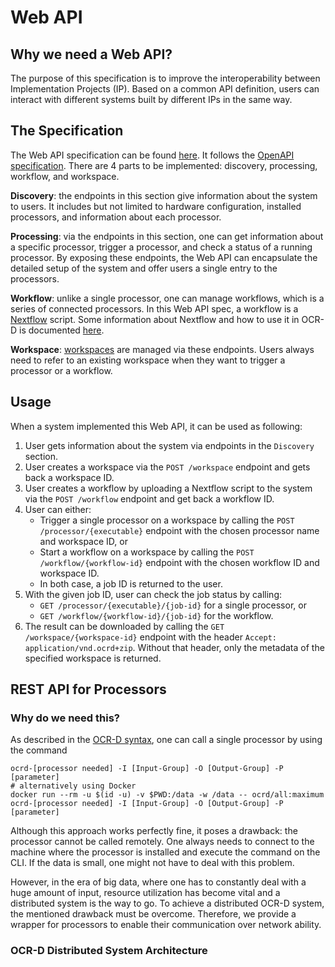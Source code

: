 # Web API

## Why we need a Web API?

The purpose of this specification is to improve the interoperability between Implementation Projects (IP). Based on a
common API definition, users can interact with different systems built by different IPs in the same way.

## The Specification

The Web API specification can be found [here](openapi.yml). It follows
the [OpenAPI specification](https://swagger.io/specification/). There are 4 parts to be implemented: discovery,
processing, workflow, and workspace.

**Discovery**: the endpoints in this section give information about the system to users. It includes but not limited to
hardware configuration, installed processors, and information about each processor.

**Processing**: via the endpoints in this section, one can get information about a specific processor, trigger a
processor, and check a status of a running processor. By exposing these endpoints, the Web API can encapsulate the
detailed setup of the system and offer users a single entry to the processors.

**Workflow**: unlike a single processor, one can manage workflows, which is a series of connected processors. In this
Web API spec, a workflow is a [Nextflow](https://www.nextflow.io/) script. Some information about Nextflow and how to
use it in OCR-D is documented [here](nextflow.md).

**Workspace**: [workspaces](https://ocr-d.de/en/user_guide#preparing-a-workspace) are managed via these endpoints. Users
always need to refer to an existing workspace when they want to trigger a processor or a workflow.

## Usage

When a system implemented this Web API, it can be used as following:

1. User gets information about the system via endpoints in the `Discovery` section.
2. User creates a workspace via the `POST /workspace` endpoint and gets back a workspace ID.
3. User creates a workflow by uploading a Nextflow script to the system via the `POST /workflow` endpoint and get back a
   workflow ID.
4. User can either:
    * Trigger a single processor on a workspace by calling the `POST /processor/{executable}` endpoint with the chosen
      processor name and workspace ID, or
    * Start a workflow on a workspace by calling the `POST /workflow/{workflow-id}` endpoint with the chosen workflow ID
      and workspace ID.
    * In both case, a job ID is returned to the user.
5. With the given job ID, user can check the job status by calling:
    * `GET /processor/{executable}/{job-id}` for a single processor, or
    * `GET /workflow/{workflow-id}/{job-id}` for the workflow.
6. The result can be downloaded by calling the `GET /workspace/{workspace-id}` endpoint with the
   header `Accept: application/vnd.ocrd+zip`. Without that header, only the metadata of the specified workspace is
   returned.

## REST API for Processors

### Why do we need this?

As described in the [OCR-D syntax](https://ocr-d.de/en/user_guide#ocr-d-syntax), one can call a single processor by
using the command

```shell
ocrd-[processor needed] -I [Input-Group] -O [Output-Group] -P [parameter]
# alternatively using Docker
docker run --rm -u $(id -u) -v $PWD:/data -w /data -- ocrd/all:maximum ocrd-[processor needed] -I [Input-Group] -O [Output-Group] -P [parameter]
```

Although this approach works perfectly fine, it poses a drawback: the processor cannot be called remotely. One always
needs to connect to the machine where the processor is installed and execute the command on the CLI. If the data is
small, one might not have to deal with this problem.

However, in the era of big data, where one has to constantly deal with a huge amount of input, resource utilization has
become vital and a distributed system is the way to go. To achieve a distributed OCR-D system, the mentioned drawback
must be overcome. Therefore, we provide a wrapper for processors to enable their communication over network ability.

### OCR-D Distributed System Architecture
